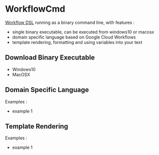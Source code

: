 # WorkflowCmd

[Workflow DSL](https://github.com/rizki96/workflow_dsl) running as a binary command line, with features : 
- single binary executable, can be executed from windows10 or macosx
- domain specific language based on Google Cloud Workflows
- template rendering, formatting and using variables into your text

## Download Binary Executable

- Windows10
- MacOSX

## Domain Specific Language

Examples : 
- example 1

## Template Rendering

Examples :
- example 1
